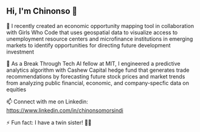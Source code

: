 ## Hi, I'm Chinonso 👋

🔭 I recently created an economic opportunity mapping tool in collaboration with Girls Who Code that uses geospatial data to visualize access to unemployment resource centers and microfinance institutions in emerging markets to identify opportunities for directing future development investment

🌱 As a Break Through Tech AI fellow at MIT, I engineered a predictive analytics algorithm with Cashew Capital hedge fund that generates trade recommendations by forecasting future stock prices and market trends from analyzing public financial, economic, and company-specfic data on equities

📫 Connect with me on Linkedin: https://www.linkedin.com/in/chinonsomorsindi

⚡ Fun fact: I have a twin sister! 👭🏽

<!--
**ChinonsoM/ChinonsoM** is a ✨ _special_ ✨ repository because its `README.md` (this file) appears on your GitHub profile.
